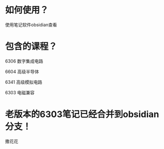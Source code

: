 # 如何使用？

使用笔记软件obsidian查看

# 包含的课程？

6306 数字集成电路

6604 高级半导体

6341 高级模拟电路

6303 电磁兼容

# 老版本的6303笔记已经合并到obsidian分支！

撒花花